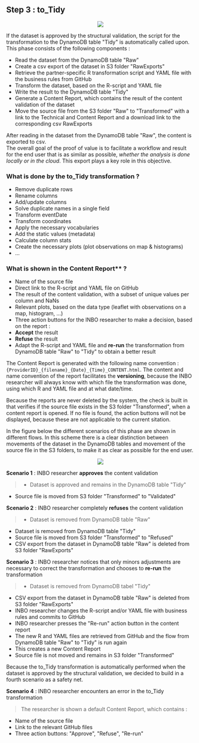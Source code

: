 ## Step 3 : to_Tidy

<p align="center">
  <img src="INBO_AF_03_to_Tidy.png">
</p>

If the dataset is approved by the structural validation, the script for the transformation to the DynamoDB table "Tidy" is automatically called upon.
This phase consists of the following components :

- Read the dataset from the DynamoDB table "Raw"
- Create a csv export of the dataset in S3 folder "RawExports"
- Retrieve the partner-specific R transformation script and YAML file with the business rules from GitHub
- Transform the dataset, based on the R-script and YAML file
- Write the result to the DynamoDB table "Tidy"
- Generate a Content Report, which contains the result of the content validation of the dataset
- Move the source file from the S3 folder "Raw" to "Transformed" with a link to the Technical and Content Report and a download link to the corresponding csv RawExports

After reading in the dataset from the DynamoDB table "Raw", the content is exported to csv. <br>The overall goal of the proof of value is to facilitate a workflow and result for the end user that is as similar as possible, _whether the analysis is done locally or in the cloud_. This export plays a key role in this objective.

### What is done by the to_Tidy transformation ?
- Remove duplicate rows
- Rename columns
- Add/update columns
- Solve duplicate names in a single field
- Transform eventDate
- Transform coordinates
- Apply the necessary vocabularies
- Add the static values (metadata)
- Calculate column stats
- Create the necessary plots (plot observations on map & histograms)
- ...

### What is shown in the Content Report** ?

- Name of the source file
- Direct link to the R-script and YAML file on GitHub
- The result of the content validation, with a subset of unique values per column and NaNs
- Relevant plots, based on the data type (leaflet with observations on a map, histogram, ...)
- Three action buttons for the INBO researcher to make a decision, based on the report :
 - **Accept** the result
 - **Refuse** the result
 - Adapt the R-script and YAML file and **re-run** the transformation from DynamoDB table "Raw" to "Tidy" to obtain a better result

The Content Report is generated with the following name convention : `{ProviderID}_{filename}_{Date}_{Time}_CONTENT.html`. The content and name convention of the report facilitates the **versioning**, because the INBO researcher will always know with which file the transformation was done, using which R and YAML file and at what date/time.

Because the reports are never deleted by the system, the check is built in that verifies if the source file exists in the S3 folder "Transformed", when a content report is opened. If no file is found, the action buttons will not be displayed, because these are not applicable to the current sitation.

In the figure below the different scenarios of this phase are shown in different flows. In this scheme there is a clear distinction between movements of the dataset in the DynamoDB tables and movement of the source file in the S3 folders, to make it as clear as possible for the end user.

<p align="center">
  <img src="INBO_to_Tidy.png">
</p>

**Scenario 1** : INBO researcher **approves** the content validation
> - Dataset is approved and remains in the DynamoDB table "Tidy"
- Source file is moved from S3 folder "Transformed" to "Validated"

**Scenario 2** : INBO researcher completely **refuses** the content validation
> - Dataset is  removed from DynamoDB table "Raw"
- Dataset is removed from DynamoDB table "Tidy"
- Source file is moved from S3 folder "Transformed" to "Refused"
- CSV export from the dataset in DynamoDB table "Raw" is deleted from S3 folder "RawExports"

**Scenario 3** : INBO researcher notices that only minors adjustments are necessary to correct the transformation and chooses to **re-run** the transformation
> - Dataset is removed from DynamoDB tabel "Tidy"
- CSV export from the dataset in DynamoDB table "Raw" is deleted from S3 folder "RawExports"
- INBO researcher changes the R-script and/or YAML file with business rules and commits to GitHub
- INBO researcher presses the "Re-run" action button in the content report
- The new R and YAML files are retrieved from GitHub and the flow from DynamoDB table "Raw" to "Tidy" is run again
- This creates a new Content Report
- Source file is not moved and remains in S3 folder "Transformed"

Because the to_Tidy transformation is automatically performed when the dataset is approved by the structural validation, we decided to build in a fourth scenario as a safety net.

**Scenario 4** : INBO researcher encounters an error in the to_Tidy transformation
>The researcher is shown a default Content Report, which contains :
- Name of the source file
- Link to the relevant GitHub files
- Three action buttons: "Approve", "Refuse", "Re-run"
